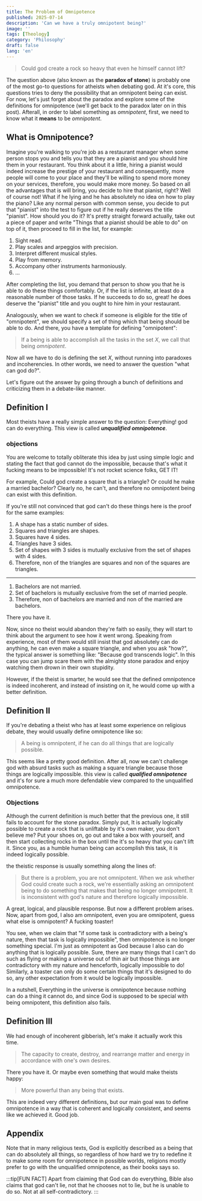 ```yaml
---
title: The Problem of Omnipotence
published: 2025-07-14
description: 'Can we have a truly omnipotent being?'
image: ''
tags: [Theology]
category: 'Philosophy'
draft: false 
lang: 'en'
---
```


> Could god create a rock so heavy that even he himself cannot lift?

The question above (also known as the **paradox of stone**) is probably one of the most go-to questions for atheists when debating god. At it's core, this questions tries to deny the possibility that an omnipotent being can exist. For now, let's just forget about the paradox and explore some of the definitions for omnipotence (we'll get back to the paradox later on in this post). Afterall, in order to label something as *omnipotent*, first, we need to know what it **means** to be *omnipotent*.

## What is Omnipotence?

Imagine you're walking to you're job as a restaurant manager when some person stops you and tells you that they are a pianist and you should hire them in your restaurant. You think about it a little, hiring a pianist would indeed increase the prestige of your restaurant and consequently, more people will come to your place and they'll be willing to spend more money on your services, therefore, you would make more money. So based on all the advantages that is will bring, you decide to hire that pianist, right? Well of course not! What if he   lying and he has absolutely no idea on how to play the piano? Like any normal person with common sense, you decide to put that "pianist" into the test to figure out if he really deserves the title "pianist". How should you do it? It's pretty straight forward actually, take out a piece of paper and write "Things that a pianist should be able to do" on top of it, then proceed to fill in the list, for example:

1. Sight read.
2. Play scales and arpeggios with precision.
3. Interpret different musical styles.
4. Play from memory.
5. Accompany other instruments harmoniously.
6. ...

After completing the list, you demand that person to show you that he is able to do these things comfortably. Or, if the list is infinite, at least do a reasonable number of those tasks. If he succeeds to do so, great! he does deserve the "pianist" title and you ought to hire him in your restaurant.

Analogously, when we want to check if someone is eligible for the title of "omnipotent", we should specify a set of thing which that being should be able to do. And there, you have a template for defining "omnipotent":

> If a being is able to accomplish all the tasks in the set $X$, we call that being *omnipotent*. 

Now all we have to do is defining the set $X$, without running into paradoxes and incoherencies. In other words, we need to answer the question "what can god do?".

Let's figure out the answer by going through a bunch of definitions and criticizing them in a debate-like manner. 

## Definition I

Most theists have a really simple answer to the question: Everything! god can do everything. This view is called ***unqualified omnipotence***.

### objections

You are welcome to totally obliterate this idea by just using simple logic and stating the fact that god cannot do the impossible, because that's what it fucking means to be impossible! It's not rocket science folks, GET IT!

For example, Could god create a square that is a triangle? Or could he make a married bachelor? Clearly no, he can't, and therefore no omnipotent being can exist with this definition.

If you're still not convinced that god can't do these things here is the proof for the same examples:

1. A shape has a static number of sides.
2. Squares and triangles are shapes.
3. Squares have 4 sides.
4. Triangles have 3 sides. 
5. Set of shapes with 3 sides is mutually exclusive from the set of shapes with 4 sides.
6. Therefore, non of the triangles are squares and non of the squares are triangles.

---

1. Bachelors are not married.
2. Set of bachelors is mutually exclusive from the set of married people.
3. Therefore, non of bachelors are married and non of the married are bachelors.

There you have it.

Now, since no theist would abandon they're faith so easily, they will start to think about the argument to see how it went wrong. Speaking from experience, most of them would still insist that god absolutely can do anything, he can even make a square triangle, and when you ask "how?", the typical answer is something like: "Because god transcends logic". In this case you can jump scare them with the almighty stone paradox and enjoy watching them drown in their own stupidity.

However, if the theist is smarter, he would see that the defined omnipotence is indeed incoherent, and instead of insisting on it, he would come up with a better definition.

## Definition II

If you're debating a theist who has at least some experience on religious debate, they would usually define omnipotence like so:

> A being is omnipotent, if he can do all things that are logically possible.

This seems like a pretty good definition. After all, now we can't challenge god with absurd tasks such as making a square triangle because those things are logically impossible. this view is called ***qualified omnipotence*** and it's for sure a much more defendable view compared to the unqualified omnipotence.

### Objections

Although the current definition is much better that the previous one, it still fails to account for the stone paradox. Simply put, It is actually logically possible to create a rock that is unliftable by it's own maker, you don't believe me? Put your shoes on, go out and take a box with yourself, and then start collecting rocks in the box until the it's so heavy that you can't lift it. Since you, as a humble human being can accomplish this task, it is indeed logically possible.

the theistic response is usually something along the lines of:

> But there is a problem, you are not omnipotent. When we ask whether God could create such a rock, we're essentially asking an omnipotent being to do something that makes that being no longer omnipotent. It is inconsistent with god's nature and therefore logically impossible.

A great, logical, and plausible response. But now a different problem arises. Now, apart from god, I also am omnipotent, even you are omnipotent, guess what else is omnipotent? A fucking toaster!

You see, when we claim that "if some task is contradictory with a being's nature, then that task is logically impossible", then omnipotence is no longer something special. I'm just as omnipotent as God because I also can do anything that is logically possible. Sure, there are many things that I can't do such as flying or making a universe out of thin air but those things are contradictory with my nature and henceforth, logically impossible to do! Similarly, a toaster can only do some certain things that it's designed to do so, any other expectation from it would be logically impossible.

In a nutshell, Everything in the universe is omnipotence because nothing can do a thing it cannot do, and since God is supposed to be special with being omnipotent, this definition also fails.

## Definition III

We had enough of incoherent gibberish, let's make it actually work this time.

> The capacity to create, destroy, and rearrange matter and energy in accordance with one's own desires.

There you have it. Or maybe even something that would make theists happy:

>More powerful than any being that exists.

This are indeed very different definitions, but our main goal was to define omnipotence in a way that is coherent and logically consistent, and seems like we achieved it. Good job.

## Appendix

Note that in many religious texts, God is explicitly described as a being that can do absolutely all things, so regardless of how hard we try to redefine it to make some room for omnipotence in possible worlds, religions mostly prefer to go with the unqualified omnipotence, as their books says so.

:::tip[FUN FACT]
Apart from claiming that God can do everything, Bible also claims that god can't lie, not that he chooses not to lie, but he is unable to do so. Not at all self-contradictory.
:::

